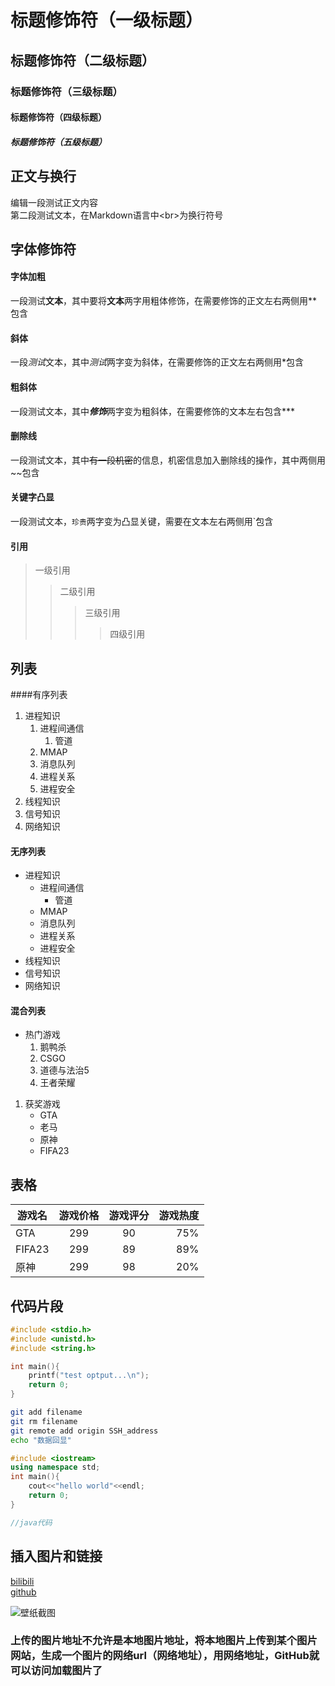 # 标题修饰符（一级标题）
## 标题修饰符（二级标题）
### 标题修饰符（三级标题）
#### 标题修饰符（四级标题）
##### 标题修饰符（五级标题）
## 正文与换行
编辑一段测试正文内容<br>
第二段测试文本，在Markdown语言中\<br\>为换行符号
## 字体修饰符
#### 字体加粗
一段测试**文本**，其中要将**文本**两字用粗体修饰，在需要修饰的正文左右两侧用\*\*包含<br>
#### 斜体
一段*测试*文本，其中*测试*两字变为斜体，在需要修饰的正文左右两侧用\*包含<br>
#### 粗斜体
一段测试文本，其中***修饰***两字变为粗斜体，在需要修饰的文本左右包含\*\*\*<br>
#### 删除线
一段测试文本，其中~~有一段机密~~的信息，机密信息加入删除线的操作，其中两侧用~~包含<br>
#### 关键字凸显
一段测试文本，`珍贵`两字变为凸显关键，需要在文本左右两侧用\`包含<br>
#### 引用
>一级引用
>>二级引用
>>>三级引用
>>>>四级引用
## 列表
####有序列表
1. 进程知识
   1. 进程间通信
      	1. 管道
	2. MMAP
	3. 消息队列
   2. 进程关系
   3. 进程安全
2. 线程知识
3. 信号知识
4. 网络知识
#### 无序列表
* 进程知识
   * 进程间通信
      	* 管道
	* MMAP
	* 消息队列
   * 进程关系
   * 进程安全
* 线程知识
* 信号知识
* 网络知识
#### 混合列表
* 热门游戏
  1. 鹅鸭杀
  2. CSGO
  3. 道德与法治5
  4. 王者荣耀
1. 获奖游戏
   * GTA
   * 老马
   * 原神
   * FIFA23
## 表格
游戏名|游戏价格|游戏评分|游戏热度|
--|:--:|:--:|--:|
GTA|299|90|75%
FIFA23|299|89|89%
原神|299|98|20%
## 代码片段
```c
#include <stdio.h>
#include <unistd.h>
#include <string.h>

int main(){
	printf("test optput...\n");
	return 0;
}
```
```bash
git add filename
git rm filename
git remote add origin SSH_address
echo "数据回显"
```
```cpp
#include <iostream>
using namespace std;
int main(){
	cout<<"hello world"<<endl;
	return 0;
}
```
```java
//java代码
```

## 插入图片和链接
[bilibili](https://www.bilibili.com "点击打开哔哩哔哩")<br>
[github](https//github.com "点击打开GitHub网站")

![壁纸截图]("https://pic.rmb.bdstatic.com/bjh/5ecc7ab7dd8624cd44731d6957c330d03752.jpeg@h_1280" "壁纸图片")
### 上传的图片地址不允许是本地图片地址，将本地图片上传到某个图片网站，生成一个图片的网络url（网络地址），用网络地址，GitHub就可以访问加载图片了
